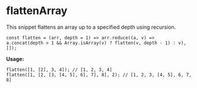 # flattenArray
This snippet flattens an array up to a specified depth using recursion.

```
const flatten = (arr, depth = 1) => arr.reduce((a, v) => a.concat(depth > 1 && Array.isArray(v) ? flatten(v, depth - 1) : v), []);
```

**Usage:**
```
flatten([1, [2], 3, 4]); // [1, 2, 3, 4]
flatten([1, [2, [3, [4, 5], 6], 7], 8], 2); // [1, 2, 3, [4, 5], 6, 7, 8]
```

